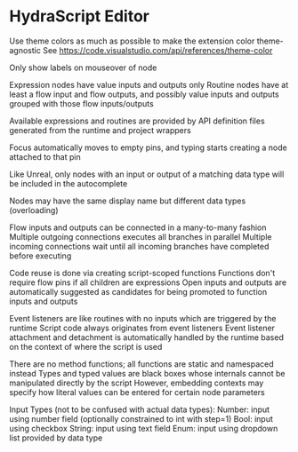 # HydraScript Editor

Use theme colors as much as possible to make the extension color theme-agnostic
See https://code.visualstudio.com/api/references/theme-color

Only show labels on mouseover of node

Expression nodes have value inputs and outputs only
Routine nodes have at least a flow input and flow outputs, and possibly value inputs and outputs grouped with those flow inputs/outputs

Available expressions and routines are provided by API definition files generated from the runtime and project wrappers

Focus automatically moves to empty pins, and typing starts creating a node attached to that pin

Like Unreal, only nodes with an input or output of a matching data type will be included in the autocomplete

Nodes may have the same display name but different data types (overloading)

Flow inputs and outputs can be connected in a many-to-many fashion
Multiple outgoing connections executes all branches in parallel
Multiple incoming connections wait until all incoming branches have completed before executing

Code reuse is done via creating script-scoped functions
Functions don't require flow pins if all children are expressions
Open inputs and outputs are automatically suggested as candidates for being promoted to function inputs and outputs

Event listeners are like routines with no inputs which are triggered by the runtime
Script code always originates from event listeners
Event listener attachment and detachment is automatically handled by the runtime based on the context of where the script is used

There are no method functions; all functions are static and namespaced instead
Types and typed values are black boxes whose internals cannot be manipulated directly by the script
However, embedding contexts may specify how literal values can be entered for certain node parameters

Input Types (not to be confused with actual data types):
Number: input using number field (optionally constrained to int with step=1)
Bool: input using checkbox
String: input using text field
Enum: input using dropdown list provided by data type


